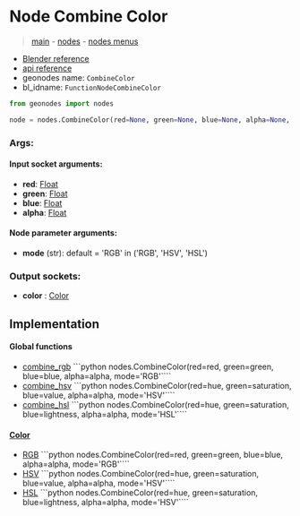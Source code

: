# Node Combine Color

> [main](../structure.md) - [nodes](nodes.md) - [nodes menus](nodes_menus.md)

- [Blender reference](https://docs.blender.org/manual/en/latest/modeling/geometry_nodes/color/combine_color.html)
- [api reference](https://docs.blender.org/api/current/bpy.types.FunctionNodeCombineColor.html)
- geonodes name: `CombineColor`
- bl_idname: `FunctionNodeCombineColor`

```python
from geonodes import nodes

node = nodes.CombineColor(red=None, green=None, blue=None, alpha=None, mode='RGB')
```

### Args:

#### Input socket arguments:

- **red**: [Float](Float.md)
- **green**: [Float](Float.md)
- **blue**: [Float](Float.md)
- **alpha**: [Float](Float.md)

#### Node parameter arguments:

- **mode** (str): default = 'RGB' in ('RGB', 'HSV', 'HSL')

### Output sockets:

- **color** : [Color](Color.md)

## Implementation

#### Global functions

 - [combine_rgb](A.md#combine_rgb) ```python nodes.CombineColor(red=red, green=green, blue=blue, alpha=alpha, mode='RGB'````
 - [combine_hsv](A.md#combine_hsv) ```python nodes.CombineColor(red=hue, green=saturation, blue=value, alpha=alpha, mode='HSV'````
 - [combine_hsl](A.md#combine_hsl) ```python nodes.CombineColor(red=hue, green=saturation, blue=lightness, alpha=alpha, mode='HSL'````
#### [Color](Color.md)

 - [RGB](Color.md#RGB-classmethod) ```python nodes.CombineColor(red=red, green=green, blue=blue, alpha=alpha, mode='RGB'````
 - [HSV](Color.md#HSV-classmethod) ```python nodes.CombineColor(red=hue, green=saturation, blue=value, alpha=alpha, mode='HSV'````
 - [HSL](Color.md#HSL-classmethod) ```python nodes.CombineColor(red=hue, green=saturation, blue=lightness, alpha=alpha, mode='HSV'````
